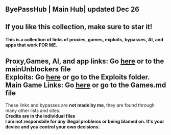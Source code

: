 ## ByePassHub | Main Hub| updated Dec 26
## If you like this collection, make sure to star it!
#### This is a collection of links of proxies, games, exploits, bypasses, AI, and apps that work FOR ME.  <br>

**Proxy,Games, AI, and app links:** Go [here](https://github.com/wea-f/ByePassHub/blob/main/mainUnblockers.md) or to the mainUnblockers file<br>
**Exploits:** Go [here](https://github.com/wea-f/ByePassHub/tree/bookmarklets/Exploits) or go to the Exploits folder. <br>
**Main Game Links:** Go [here](https://github.com/wea-f/ByePassHub/blob/Games.md) or go to the Games.md file <br>
---

These links and bypasses are **not made by me**, they are found through many other lists and sites. <br>
**Credits are in the individual files** <br>
**I am not responsbile for any illegal problems or being blamed on. It's your device and you control your own decisions.**
